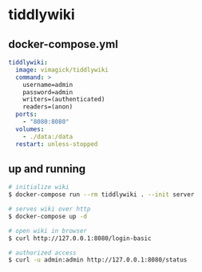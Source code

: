 tiddlywiki
==========

## docker-compose.yml

```yaml
tiddlywiki:
  image: vimagick/tiddlywiki
  command: >
    username=admin
    password=admin
    writers=(authenticated)
    readers=(anon)
  ports:
    - "8080:8080"
  volumes:
    - ./data:/data
  restart: unless-stopped
```

## up and running

```bash
# initialize wiki
$ docker-compose run --rm tiddlywiki . --init server

# serves wiki over http
$ docker-compose up -d

# open wiki in browser
$ curl http://127.0.0.1:8080/login-basic

# authorized access
$ curl -u admin:admin http://127.0.0.1:8080/status
```
